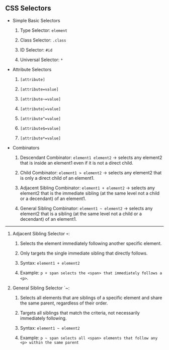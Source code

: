 ## CSS Selectors

- Simple Basic Selectors

  1.  Type Selector: `element`

  2.  Class Selector: `.class`

  3.  ID Selector: `#id`

  4.  Universal Selector: `*`

- Attribute Selectors

  1.  `[attribute]`

  2.  `[attribute=value]`

  3.  `[attribute~=value]`

  4.  `[attribute|=value]`

  5.  `[attribute^=value]`

  6.  `[attribute$=value]`

  7.  `[attribute*=value]`

- Combinators

  1.  Descendant Combinator: `element1 element2` $\to$ selects any element2 that is inside an element1 even if it is not a direct child.

  2.  Child Combinator: `element1 > element2` $\to$ selects any element2 that is only a direct child of an element1.

  3.  Adjacent Sibling Combinator: `element1 + element2` $\to$ selects any element2 that is the immediate sibling (at the same level not a child or a decendant) of an element1.

  4.  General Sibling Combinator: `element1 ~ element2` $\to$ selects any element2 that is a sibling (at the same level not a child or a decendant) of an element1.
  


---

1. Adjacent Sibling Selector `+`:

   1. Selects the element immediately following another specific element.

   2. Only targets the single immediate sibling that directly follows.

   3. Syntax: `element1 + element2`

   4. Example: `p + span selects the <span> that immediately follows a <p>`.

2. General Sibling Selector `~:

   1. Selects all elements that are siblings of a specific element and share the same parent, regardless of their order.

   2. Targets all siblings that match the criteria, not necessarily immediately following.

   3. Syntax: `element1 ~ element2`

   4. Example: `p ~ span selects all <span> elements that follow any <p> within the same parent`
